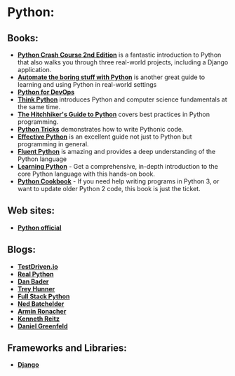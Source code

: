 # Python:
## Books:
* **[Python Crash Course 2nd Edition](https://github.com/UlugbekMuslitdinov/awesome-sources/blob/main/Python/Python_Crash_Course_2nd_Edition.pdf)** is a fantastic introduction to Python that also walks you
through three real-world projects, including a Django application.
* **[Automate the boring stuff with Python](https://github.com/UlugbekMuslitdinov/awesome-sources/blob/main/Python/Automate%20the%20Boring%20Stuff%20with%20Python.pdf)** is another great guide to learning and using Python in
real-world settings
* **[Python for DevOps](https://github.com/UlugbekMuslitdinov/awesome-sources/blob/main/Python/python-for-devops-learn-ruthlessly-effective-automation-original-retailnbsped-149205769x-978-1492057697.pdf)**
* **[Think Python](https://github.com/UlugbekMuslitdinov/awesome-sources/blob/main/Python/Think_Python_2nd_Edition.pdf)** introduces Python and computer science fundamentals at the same
time.
* **[The Hitchhiker's Guide to Python](https://github.com/UlugbekMuslitdinov/awesome-sources/blob/main/Python/The%20Hitchiker's%20Guide%20to%20Python.pdf)** covers best practices in Python programming.
* **[Python Tricks](https://github.com/UlugbekMuslitdinov/awesome-sources/blob/main/Python/python-tricks.pdf)** demonstrates how to write Pythonic code.
* **[Effective Python](https://github.com/UlugbekMuslitdinov/awesome-sources/blob/main/Python/Effective_Python.pdf)** is an excellent guide not just to Python but programming in
general.
* **[Fluent Python](https://github.com/UlugbekMuslitdinov/awesome-sources/blob/main/Python/Fluent%20Python.pdf)** is amazing and provides a deep understanding of the Python
language
* **[Learning Python](https://github.com/UlugbekMuslitdinov/awesome-sources/blob/main/Python/Learning_Python.pdf)** - Get a comprehensive, in-depth introduction to the core Python language with this hands-on book.
* **[Python Cookbook](https://github.com/UlugbekMuslitdinov/awesome-sources/blob/main/Python/Python-Cookbook-3rd-Edition.pdf)** - If you need help writing programs in Python 3, or want to update older Python 2 code, this book is just the ticket.

## Web sites:
* **[Python official](https://python.org/)**

## Blogs:
* **[TestDriven.io](https://testdriven.io/)**
* **[Real Python](https://realpython.com/)**
* **[Dan Bader](https://dbader.org/)**
* **[Trey Hunner](https://treyhunner.com/)**
* **[Full Stack Python](https://www.fullstackpython.com/)**
* **[Ned Batchelder](https://nedbatchelder.com/blog/)**
* **[Armin Ronacher](https://lucumr.pocoo.org/)**
* **[Kenneth Reitz](https://kenreitz.org/essays?category=Development)**
* **[Daniel Greenfeld](https://daniel.feldroy.com/)**

## Frameworks and Libraries:
* **[Django](https://github.com/UlugbekMuslitdinov/awesome-sources/tree/main/Python/Django)**